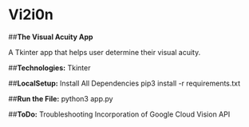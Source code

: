 # Vi2i0n
##**The Visual Acuity App**

A Tkinter app that helps user determine their visual acuity.


##**Technologies:**
	Tkinter


##**LocalSetup:**
	Install All Dependencies
	pip3 install -r requirements.txt


##**Run the File:**
	python3 app.py


##**ToDo:**
	Troubleshooting
	Incorporation of Google Cloud Vision API
